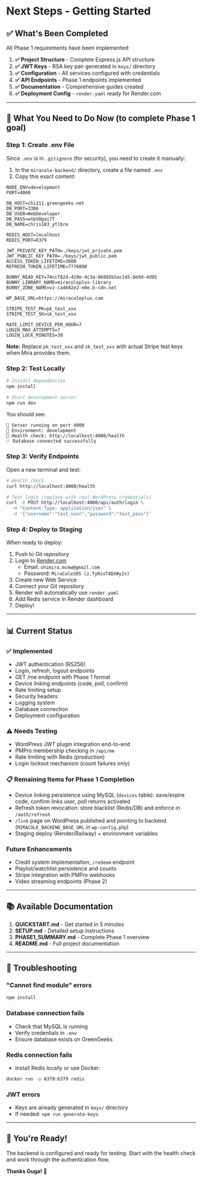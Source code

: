 # Next Steps - Getting Started

## ✅ What's Been Completed

All Phase 1 requirements have been implemented:

1. **✅ Project Structure** - Complete Express.js API structure
2. **✅ JWT Keys** - RSA key pair generated in `keys/` directory
3. **✅ Configuration** - All services configured with credentials
4. **✅ API Endpoints** - Phase 1 endpoints implemented
5. **✅ Documentation** - Comprehensive guides created
6. **✅ Deployment Config** - `render.yaml` ready for Render.com

---

## 🎯 What You Need to Do Now (to complete Phase 1 goal)

### Step 1: Create .env File

Since `.env` is in `.gitignore` (for security), you need to create it manually:

1. In the `miracole-backend/` directory, create a file named `.env`
2. Copy this exact content:

```env
NODE_ENV=development
PORT=4000

DB_HOST=chi211.greengeeks.net
DB_PORT=3306
DB_USER=WebDeveloper
DB_PASS=wYpVOgai7T
DB_NAME=chris183_ytlbre

REDIS_HOST=localhost
REDIS_PORT=6379

JWT_PRIVATE_KEY_PATH=./keys/jwt_private.pem
JWT_PUBLIC_KEY_PATH=./keys/jwt_public.pem
ACCESS_TOKEN_LIFETIME=3600
REFRESH_TOKEN_LIFETIME=7776000

BUNNY_READ_KEY=74ccf82d-419e-4c3a-86895b3ac145-8e9d-4d95
BUNNY_LIBRARY_NAME=miracoleplus-library
BUNNY_ZONE_NAME=vz-ca4682e2-e0e.b-cdn.net

WP_BASE_URL=https://miracoleplus.com

STRIPE_TEST_PK=pk_test_xxx
STRIPE_TEST_SK=sk_test_xxx

RATE_LIMIT_DEVICE_PER_HOUR=7
LOGIN_MAX_ATTEMPTS=7
LOGIN_LOCK_MINUTES=30
```

**Note:** Replace `pk_test_xxx` and `sk_test_xxx` with actual Stripe test keys when Mira provides them.

### Step 2: Test Locally

```bash
# Install dependencies
npm install

# Start development server
npm run dev
```

You should see:
```
🚀 Server running on port 4000
📱 Environment: development
🔗 Health check: http://localhost:4000/health
✅ Database connected successfully
```

### Step 3: Verify Endpoints

Open a new terminal and test:

```bash
# Health check
curl http://localhost:4000/health

# Test login (replace with real WordPress credentials)
curl -X POST http://localhost:4000/api/auth/login \
  -H "Content-Type: application/json" \
  -d '{"username":"test_user","password":"test_pass"}'
```

### Step 4: Deploy to Staging

When ready to deploy:

1. Push to Git repository
2. Login to [Render.com](https://render.com)
   - Email: `shimira.mcmw@gmail.com`
   - Password: `MiraCole305 (z.TyRsvT4DX#y2s)`
3. Create new Web Service
4. Connect your Git repository
5. Render will automatically use `render.yaml`
6. Add Redis service in Render dashboard
7. Deploy!

---

## 📊 Current Status

### ✅ Implemented
- JWT authentication (RS256)
- Login, refresh, logout endpoints
- GET /me endpoint with Phase 1 format
- Device linking endpoints (code, poll, confirm)
- Rate limiting setup
- Security headers
- Logging system
- Database connection
- Deployment configuration

### ⚠️ Needs Testing
- WordPress JWT plugin integration end-to-end
- PMPro membership checking in `/api/me`
- Rate limiting with Redis (production)
- Login lockout mechanism (count failures only)

### 📋 Remaining Items for Phase 1 Completion
- Device linking persistence using MySQL (`devices` table): save/expire code, confirm links user, poll returns activated
- Refresh token revocation: store blacklist (Redis/DB) and enforce in `/auth/refresh`
- `/link` page on WordPress published and pointing to backend (`MIRACOLE_BACKEND_BASE_URL` in `wp-config.php`)
- Staging deploy (Render/Railway) + environment variables

### Future Enhancements
- Credit system implementation, `/redeem` endpoint
- Playlist/watchlist persistence and counts
- Stripe integration with PMPro webhooks
- Video streaming endpoints (Phase 2)

---

## 📚 Available Documentation

1. **QUICKSTART.md** - Get started in 5 minutes
2. **SETUP.md** - Detailed setup instructions
3. **PHASE1_SUMMARY.md** - Complete Phase 1 overview
4. **README.md** - Full project documentation

---

## 🐛 Troubleshooting

### "Cannot find module" errors
```bash
npm install
```

### Database connection fails
- Check that MySQL is running
- Verify credentials in `.env`
- Ensure database exists on GreenGeeks

### Redis connection fails
- Install Redis locally or use Docker:
```bash
docker run -p 6379:6379 redis
```

### JWT errors
- Keys are already generated in `keys/` directory
- If needed: `npm run generate-keys`

---

## 🎉 You're Ready!

The backend is configured and ready for testing. Start with the health check and work through the authentication flow.

**Thanks Guga!** 🚀

